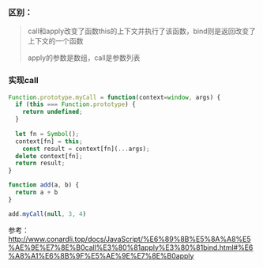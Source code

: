 ### 区别：

> call和apply改变了函数this的上下文并执行了该函数，bind则是返回改变了上下文的一个函数
>
> apply的参数是数组，call是参数列表



### 实现call

```js
Function.prototype.myCall = function(context=window, args) {
  if (this === Function.prototype) {
    return undefined;
  }
  
  let fn = Symbol();
  context[fn] = this;
	const result = context[fn](...args);
  delete context[fn];
  return result;
}

function add(a, b) {
  return a + b
}

add.myCall(null, 3, 4)
```





参考： http://www.conardli.top/docs/JavaScript/%E6%89%8B%E5%8A%A8%E5%AE%9E%E7%8E%B0call%E3%80%81apply%E3%80%81bind.html#%E6%A8%A1%E6%8B%9F%E5%AE%9E%E7%8E%B0apply